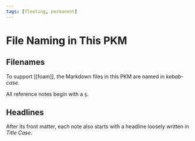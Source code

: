 ```yaml
---
tags: [fleeting, permanent]
---
```


# File Naming in This PKM

## Filenames

To support [[foam]], the Markdown files in this PKM are named in *kebab-case*. 

All reference notes begin with a `§`.

## Headlines

After its front matter, each note also starts with a headline loosely written in *Title Case*.